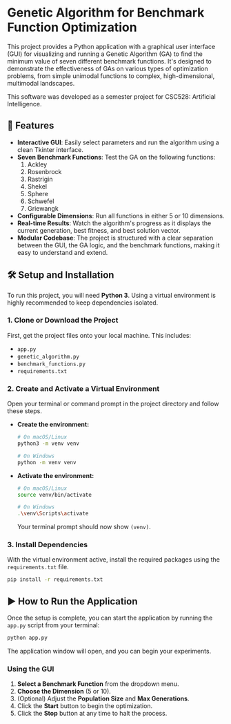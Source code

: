 # Genetic Algorithm for Benchmark Function Optimization

This project provides a Python application with a graphical user interface (GUI) for visualizing and running a Genetic Algorithm (GA) to find the minimum value of seven different benchmark functions. It's designed to demonstrate the effectiveness of GAs on various types of optimization problems, from simple unimodal functions to complex, high-dimensional, multimodal landscapes.

This software was developed as a semester project for CSC528: Artificial Intelligence.

## 🚀 Features

* **Interactive GUI**: Easily select parameters and run the algorithm using a clean Tkinter interface.
* **Seven Benchmark Functions**: Test the GA on the following functions:
  1. Ackley
  2. Rosenbrock
  3. Rastrigin
  4. Shekel
  5. Sphere
  6. Schwefel
  7. Griewangk
* **Configurable Dimensions**: Run all functions in either 5 or 10 dimensions.
* **Real-time Results**: Watch the algorithm's progress as it displays the current generation, best fitness, and best solution vector.
* **Modular Codebase**: The project is structured with a clear separation between the GUI, the GA logic, and the benchmark functions, making it easy to understand and extend.

## 🛠️ Setup and Installation

To run this project, you will need **Python 3**. Using a virtual environment is highly recommended to keep dependencies isolated.

### 1. Clone or Download the Project

First, get the project files onto your local machine. This includes:
* `app.py`
* `genetic_algorithm.py`
* `benchmark_functions.py`
* `requirements.txt`

### 2. Create and Activate a Virtual Environment

Open your terminal or command prompt in the project directory and follow these steps.

* **Create the environment:**
  ```bash
  # On macOS/Linux
  python3 -m venv venv
  
  # On Windows
  python -m venv venv
  ```

* **Activate the environment:**
  ```bash
  # On macOS/Linux
  source venv/bin/activate
  
  # On Windows
  .\venv\Scripts\activate
  ```
  Your terminal prompt should now show `(venv)`.

### 3. Install Dependencies

With the virtual environment active, install the required packages using the `requirements.txt` file.
```bash
pip install -r requirements.txt
```

## ▶️ How to Run the Application

Once the setup is complete, you can start the application by running the `app.py` script from your terminal:
```bash
python app.py
```
The application window will open, and you can begin your experiments.

### Using the GUI

1. **Select a Benchmark Function** from the dropdown menu.
2. **Choose the Dimension** (5 or 10).
3. (Optional) Adjust the **Population Size** and **Max Generations**.
4. Click the **Start** button to begin the optimization.
5. Click the **Stop** button at any time to halt the process.

